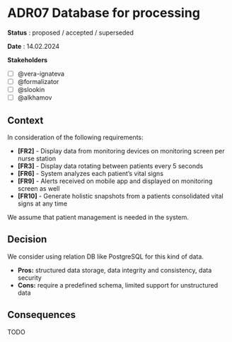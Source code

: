 # ADR07 Database for processing

**Status** : proposed / accepted / superseded

**Date** : 14.02.2024

**Stakeholders**

- [ ] @vera-ignateva
- [ ] @formalizator
- [ ] @slookin
- [ ] @alkhamov

## Context

In consideration of the following requirements:

- **[FR2]** - Display data from monitoring devices on monitoring screen per nurse station
- **[FR3]** - Display data rotating between patients every 5 seconds
- **[FR6]** - System analyzes each patient’s vital signs
- **[FR9]** - Alerts received on mobile app and displayed on monitoring screen as well
- **[FR10]** - Generate holistic snapshots from a patients consolidated vital signs at any time

We assume that patient management is needed in the system.

## Decision

We consider using relation DB like PostgreSQL for this kind of data.

* **Pros:** structured data storage, data integrity and consistency, data security
* **Cons:** require a predefined schema, limited support for unstructured data

## Consequences

TODO